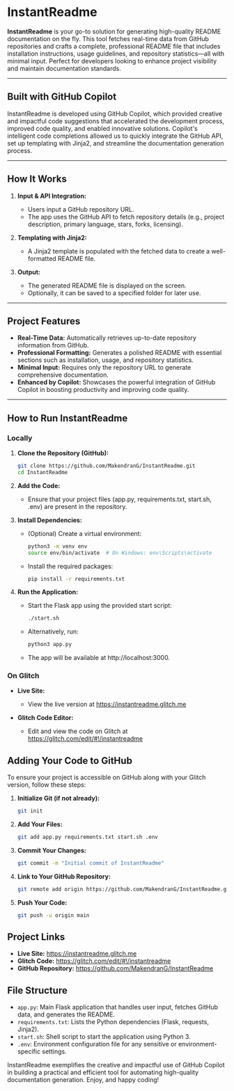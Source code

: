 # InstantReadme

**InstantReadme** is your go-to solution for generating high-quality README documentation on the fly. This tool fetches real-time data from GitHub repositories and crafts a complete, professional README file that includes installation instructions, usage guidelines, and repository statistics—all with minimal input. Perfect for developers looking to enhance project visibility and maintain documentation standards.

---

## Built with GitHub Copilot

InstantReadme is developed using GitHub Copilot, which provided creative and impactful code suggestions that accelerated the development process, improved code quality, and enabled innovative solutions. Copilot's intelligent code completions allowed us to quickly integrate the GitHub API, set up templating with Jinja2, and streamline the documentation generation process.

---

## How It Works

1. **Input & API Integration:**  
   - Users input a GitHub repository URL.
   - The app uses the GitHub API to fetch repository details (e.g., project description, primary language, stars, forks, licensing).

2. **Templating with Jinja2:**  
   - A Jinja2 template is populated with the fetched data to create a well-formatted README file.

3. **Output:**  
   - The generated README file is displayed on the screen.
   - Optionally, it can be saved to a specified folder for later use.

---

## Project Features

- **Real-Time Data:** Automatically retrieves up-to-date repository information from GitHub.
- **Professional Formatting:** Generates a polished README with essential sections such as installation, usage, and repository statistics.
- **Minimal Input:** Requires only the repository URL to generate comprehensive documentation.
- **Enhanced by Copilot:** Showcases the powerful integration of GitHub Copilot in boosting productivity and improving code quality.

---

## How to Run InstantReadme

### Locally

1. **Clone the Repository (GitHub):**
   ```bash
   git clone https://github.com/MakendranG/InstantReadme.git
   cd InstantReadme
   ```

2. **Add the Code:**
   - Ensure that your project files (app.py, requirements.txt, start.sh, .env) are present in the repository.

3. **Install Dependencies:**
   - (Optional) Create a virtual environment:
     ```bash
     python3 -m venv env
     source env/bin/activate  # On Windows: env\Scripts\activate
     ```
   - Install the required packages:
     ```bash
     pip install -r requirements.txt
     ```

4. **Run the Application:**
   - Start the Flask app using the provided start script:
     ```bash
     ./start.sh
     ```
   - Alternatively, run:
     ```bash
     python3 app.py
     ```
   - The app will be available at http://localhost:3000.

### On Glitch

- **Live Site:**
  - View the live version at https://instantreadme.glitch.me

- **Glitch Code Editor:**
  - Edit and view the code on Glitch at https://glitch.com/edit/#!/instantreadme

## Adding Your Code to GitHub

To ensure your project is accessible on GitHub along with your Glitch version, follow these steps:

1. **Initialize Git (if not already):**
   ```bash
   git init
   ```

2. **Add Your Files:**
   ```bash
   git add app.py requirements.txt start.sh .env
   ```

3. **Commit Your Changes:**
   ```bash
   git commit -m "Initial commit of InstantReadme"
   ```

4. **Link to Your GitHub Repository:**
   ```bash
   git remote add origin https://github.com/MakendranG/InstantReadme.git
   ```

5. **Push Your Code:**
   ```bash
   git push -u origin main
   ```

## Project Links

- **Live Site:** https://instantreadme.glitch.me
- **Glitch Code:** https://glitch.com/edit/#!/instantreadme
- **GitHub Repository:** https://github.com/MakendranG/InstantReadme

## File Structure

- `app.py`: Main Flask application that handles user input, fetches GitHub data, and generates the README.
- `requirements.txt`: Lists the Python dependencies (Flask, requests, Jinja2).
- `start.sh`: Shell script to start the application using Python 3.
- `.env`: Environment configuration file for any sensitive or environment-specific settings.

InstantReadme exemplifies the creative and impactful use of GitHub Copilot in building a practical and efficient tool for automating high-quality documentation generation. Enjoy, and happy coding!
